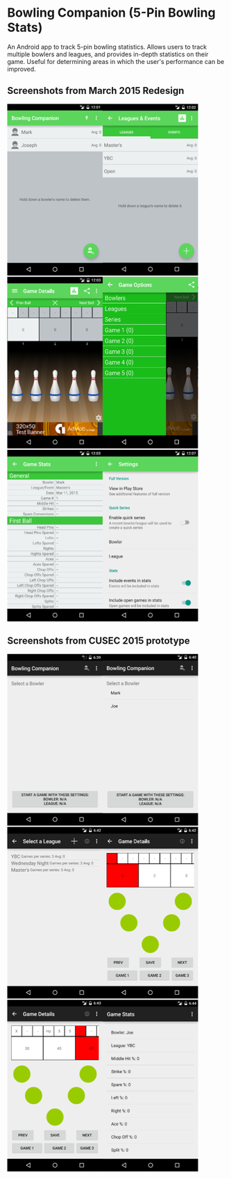 Bowling Companion (5-Pin Bowling Stats)
=======================================
An Android app to track 5-pin bowling statistics. Allows users to track multiple bowlers and leagues, and provides in-depth statistics on their game. Useful for determining areas in which the user's performance can be improved.

Screenshots from March 2015 Redesign
------------------------------------
<img src="Screenshots/screen_redesign_1.png" alt="March Redesign - Select a bowler" width="220" height="395" /><img src="Screenshots/screen_redesign_2.png" alt="March Redesign - Select a league" width="220" height="395" /><img src="Screenshots/screen_redesign_3.png" alt="March Redesign - Game" width="220" height="395" /><img src="Screenshots/screen_redesign_4.png" alt="March Redesign - Game Navigation" width="220" height="395" /><img src="Screenshots/screen_redesign_5.png" alt="March Redesign - Statistics" width="220" height="395" /><img src="Screenshots/screen_redesign_6.png" alt="March Redesign - Settings" width="220" height="395" /><br />


Screenshots from CUSEC 2015 prototype
-------------------------------------
<img src="Screenshots/screen_cusec_democamp_1.png" alt="CUSEC 2015 - Select a bowler" width="220" height="395" /><img src="Screenshots/screen_cusec_democamp_2.png" alt="CUSEC 2015 - Select a bowler 2" width="220" height="395" /><img src="Screenshots/screen_cusec_democamp_3.png" alt="CUSEC 2015 - Select a league" width="220" height="395" /><img src="Screenshots/screen_cusec_democamp_4.png" alt="CUSEC 2015 - Game" width="220" height="395" /><img src="Screenshots/screen_cusec_democamp_5.png" alt="CUSEC 2015 - Game 2" width="220" height="395" /><img src="Screenshots/screen_cusec_democamp_6.png" alt="CUSEC 2015 - Game Details" width="220" height="395" /><br />
